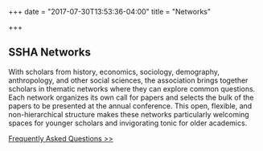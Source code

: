 +++
date = "2017-07-30T13:53:36-04:00"
title = "Networks"

+++
&emsp;
## SSHA Networks

With scholars from history, economics, sociology, demography, anthropology, and other social sciences, the association brings together scholars in thematic networks where they can explore common questions.  Each network organizes its own call for papers and selects the bulk of the papers to be presented at the annual conference. This open, flexible, and non-hierarchical structure makes these networks particularly welcoming spaces for younger scholars and invigorating tonic for older academics.

[Frequently Asked Questions >>](/networks_faq/)
